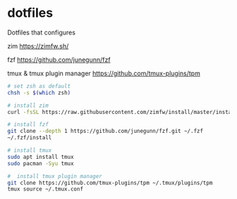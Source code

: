 # dotfiles

Dotfiles that configures

zim
https://zimfw.sh/

fzf
https://github.com/junegunn/fzf

tmux & tmux plugin manager
https://github.com/tmux-plugins/tpm

``` sh
# set zsh as default
chsh -s $(which zsh)

# install zim
curl -fsSL https://raw.githubusercontent.com/zimfw/install/master/install.zsh | zsh

# install fzf
git clone --depth 1 https://github.com/junegunn/fzf.git ~/.fzf
~/.fzf/install

# install tmux
sudo apt install tmux
sudo pacman -Syu tmux

#  install tmux plugin manager
git clone https://github.com/tmux-plugins/tpm ~/.tmux/plugins/tpm
tmux source ~/.tmux.conf
```
